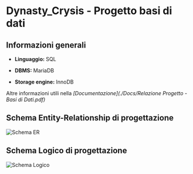 # Dynasty_Crysis - Progetto basi di dati

## Informazioni generali

* **Linguaggio:** SQL

* **DBMS:** MariaDB

* **Storage engine:** InnoDB 

Altre informazioni utili nella _[Documentazione](./Docs/Relazione Progetto - Basi di Dati.pdf)_

## Schema Entity-Relationship di progettazione

![Schema ER](link_qui!!! "Schema ER del database")

## Schema Logico di progettazione

![Schema Logico](link_qui!!! "Schema Logico del database")

